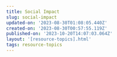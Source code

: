 ```yaml
---
title: Social Impact
slug: social-impact
updated-on: '2023-08-30T01:08:05.440Z'
created-on: '2023-08-30T00:57:55.119Z'
published-on: '2023-10-20T14:07:03.064Z'
layout: '[resource-topics].html'
tags: resource-topics
---
```



